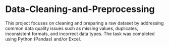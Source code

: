 # Data-Cleaning-and-Preprocessing
This project focuses on cleaning and preparing a raw dataset by addressing common data quality issues such as missing values, duplicates, inconsistent formats, and incorrect data types. The task was completed using Python (Pandas) and/or Excel.
